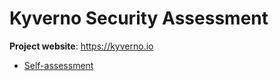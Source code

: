 # Kyverno Security Assessment

**Project website**: https://kyverno.io

* [Self-assessment](self-assessment.md)
